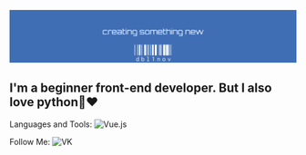 ![Header](https://github.com/dbl1nov/telegrambotshop/blob/main/headerlogo.jpeg)

## I'm a beginner front-end developer. But I also love python🐍❤️

Languages and Tools:
![Vue.js](https://img.shields.io/badge/Vue.js-31d100??style=flat&logo=appveyorVue.js)

Follow Me: ![VK](https://vk.com/frontender1)
